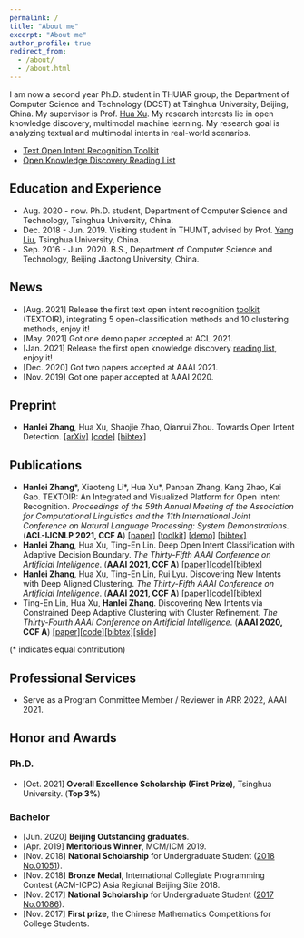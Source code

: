 ```yaml
---
permalink: /
title: "About me"
excerpt: "About me"
author_profile: true
redirect_from: 
  - /about/
  - /about.html
---
```


I am now a second year Ph.D. student in THUIAR group, the Department of Computer Science and Technology (DCST) at Tsinghua University, Beijing, China. My supervisor is Prof. [Hua Xu](https://thu-xuhua.github.io/). My research interests lie in open knowledge discovery, multimodal machine learning. My research goal is analyzing textual and multimodal intents in real-world scenarios.

* [Text Open Intent Recognition Toolkit](https://github.com/thuiar/TEXTOIR)
* [Open Knowledge Discovery Reading List](https://github.com/thuiar/OKD-Reading-List)

## Education and Experience
* Aug. 2020 - now. Ph.D. student, Department of Computer Science and Technology, Tsinghua University, China.
* Dec. 2018 - Jun. 2019. Visiting student in THUMT, advised by Prof. [Yang Liu](http://nlp.csai.tsinghua.edu.cn/~ly/), Tsinghua University, China.
* Sep. 2016 - Jun. 2020. B.S., Department of Computer Science and Technology, Beijing Jiaotong University, China.

## News
* [Aug. 2021] Release the first text open intent recognition [toolkit](https://github.com/thuiar/TEXTOIR) (TEXTOIR), integrating 5 open-classification methods and 10 clustering methods, enjoy it!
* [May. 2021] Got one demo paper accepted at ACL 2021.
* [Jan. 2021] Release the first open knowledge discovery [reading list](https://github.com/thuiar/OKD-Reading-List), enjoy it!
* [Dec. 2020] Got two papers accepted at AAAI 2021.
* [Nov. 2019] Got one paper accepted at AAAI 2020.

## Preprint

* <strong>Hanlei Zhang</strong>, Hua Xu, Shaojie Zhao, Qianrui Zhou. Towards Open Intent Detection. [[arXiv]](https://arxiv.org/pdf/2203.05823.pdf) [[code]](https://github.com/thuiar/TEXTOIR/tree/main/open_intent_detection) [[bibtex]](/files/Preprint/Open_Intent_Detection.bib)

## Publications

* <strong>Hanlei Zhang</strong>\*, Xiaoteng Li\*, Hua Xu\*, Panpan Zhang, Kang Zhao, Kai Gao. TEXTOIR: An Integrated and Visualized Platform for Open Intent Recognition. <i>Proceedings of the 59th Annual Meeting of the Association for Computational Linguistics and the 11th International Joint Conference on Natural Language Processing: System Demonstrations</i>. (<strong>ACL-IJCNLP 2021, CCF A</strong>)  [[paper]](https://aclanthology.org/2021.acl-demo.20.pdf) [[toolkit]](https://github.com/thuiar/TEXTOIR) [[demo]](https://github.com/thuiar/TEXTOIR-DEMO) [[bibtex]](/files/ACL21-TEXTOIR/TEXTOIR.bib)
* <strong>Hanlei Zhang</strong>, Hua Xu, Ting-En Lin. Deep Open Intent Classification with Adaptive Decision Boundary. <i>The Thirty-Fifth AAAI Conference on Artificial Intelligence</i>. (<strong>AAAI 2021, CCF A</strong>)  [[paper]](https://arxiv.org/pdf/2012.10209.pdf)[[code]](https://github.com/HanleiZhang/Adaptive-Decision-Boundary)[[bibtex]](/files/AAAI21-DeepOpen/open.bib)
* <strong>Hanlei Zhang</strong>, Hua Xu, Ting-En Lin, Rui Lyu. Discovering New Intents with Deep Aligned Clustering. <i>The Thirty-Fifth AAAI Conference on Artificial Intelligence</i>. (<strong>AAAI 2021, CCF A</strong>)  [[paper]](https://arxiv.org/pdf/2012.08987.pdf)[[code]](https://github.com/HanleiZhang/DeepAligned-Clustering)[[bibtex]](/files/AAAI21-DeepAligned/aligned.bib)
* Ting-En Lin, Hua Xu, <strong>Hanlei Zhang</strong>. Discovering New Intents via Constrained Deep Adaptive Clustering with Cluster Refinement. <i>The Thirty-Fourth AAAI Conference on Artificial Intelligence</i>. (<strong>AAAI 2020, CCF A</strong>) [[paper]](https://ojs.aaai.org/index.php/AAAI/article/view/6353)[[code]](https://github.com/thuiar/CDAC-plus)[[bibtex]](/files/AAAI20-CDAC+/CDAC+.bib)[[slide]](/files/AAAI20-CDAC+/slices.pdf)

(\* indicates equal contribution)

## Professional Services

* Serve as a Program Committee Member / Reviewer in ARR 2022, AAAI 2021. 

## Honor and Awards

### Ph.D.
* [Oct. 2021] <strong>Overall Excellence Scholarship (First Prize)</strong>, Tsinghua University. (**Top 3%**)

### Bachelor
* [Jun. 2020] <strong>Beijing Outstanding graduates</strong>. 
* [Apr. 2019] <strong>Meritorious Winner</strong>, MCM/ICM 2019.
* [Nov. 2018] <strong>National Scholarship</strong> for Undergraduate Student ([2018 No.01051](http://www.moe.gov.cn/srcsite/A05/s7505/201811/t20181114_354826.html)). 
* [Nov. 2018] <strong>Bronze Medal</strong>, International Collegiate Programming Contest (ACM-ICPC) Asia Regional Beijing Site 2018.
* [Nov. 2017] <strong>National Scholarship</strong> for Undergraduate Student ([2017 No.01086](http://www.moe.gov.cn/srcsite/A05/s7505/201711/t20171108_318697.html)).
* [Nov. 2017] <strong>First prize</strong>, the Chinese Mathematics Competitions for College Students. 

&nbsp;&nbsp;&nbsp;&nbsp;&nbsp;&nbsp;&nbsp;&nbsp;
<script type='text/javascript' id='clustrmaps' src='//cdn.clustrmaps.com/map_v2.js?cl=ffffff&w=350&t=tt&d=6oKT70Jy08qPF_EXR7PXexVX1X5I8S5uiTIntTb87ic&cmo=ff5353&cmn=ff5353'></script>
